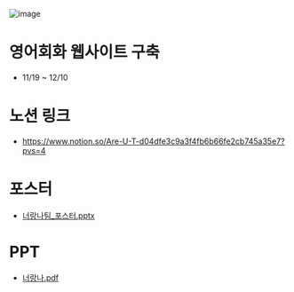 ![image](https://github.com/chelling2/English-Conversation-Web/assets/114050357/87b5d863-d377-466a-b05a-e4ed2f0cb9eb)

# 영어회화 웹사이트 구축
- 11/19 ~ 12/10

# 노션 링크
- https://www.notion.so/Are-U-T-d04dfe3c9a3f4fb6b66fe2cb745a35e7?pvs=4

# 포스터
- [너랑나팀_포스터.pptx](https://github.com/chelling2/English-Conversation-Web/files/14081683/_.pptx)

# PPT
- [너랑나.pdf](https://github.com/chelling2/English-Conversation-Web/files/14081766/default.pdf)








